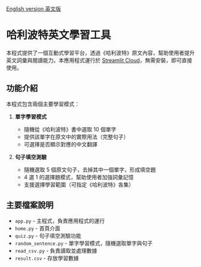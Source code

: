[English version 英文版](README.md)
# 哈利波特英文學習工具

本程式提供了一個互動式學習平台，透過《哈利波特》原文內容，幫助使用者提升英文詞彙與閱讀能力。本應用程式運行於 [Streamlit Cloud](https://learn-harry-potter-words.streamlit.app/)，無需安裝，即可直接使用。

## 功能介紹

本程式包含兩個主要學習模式：

1. **單字學習模式**
   - 隨機從《哈利波特》書中選取 10 個單字
   - 提供該單字在原文中的實際用法（完整句子）
   - 可選擇是否顯示對應的中文翻譯

2. **句子填空測驗**
   - 隨機選取 5 個原文句子，去掉其中一個單字，形成填空題
   - 4 選 1 的選擇題模式，幫助使用者加強詞彙記憶
   - 支援選擇學習範圍（可指定《哈利波特》各集）

## 主要檔案說明

- `app.py` - 主程式，負責應用程式的運行
- `home.py` - 首頁介面
- `quiz.py` - 句子填空測驗功能
- `random_sentence.py` - 單字學習模式，隨機選取單字與句子
- `read_csv.py` - 負責讀取並處理數據
- `result.csv` - 存放學習數據
